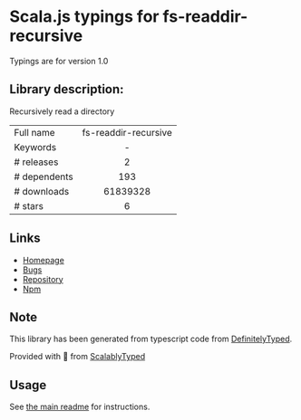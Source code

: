 
# Scala.js typings for fs-readdir-recursive

Typings are for version 1.0

## Library description:
Recursively read a directory

|                    |                 |
| ------------------ | :-------------: |
| Full name          | fs-readdir-recursive |
| Keywords           | - |
| # releases         | 2 |
| # dependents       | 193 |
| # downloads        | 61839328 |
| # stars            | 6 |

## Links
- [Homepage](https://github.com/fs-utils/fs-readdir-recursive#readme)
- [Bugs](https://github.com/fs-utils/fs-readdir-recursive/issues)
- [Repository](https://github.com/fs-utils/fs-readdir-recursive)
- [Npm](https://www.npmjs.com/package/fs-readdir-recursive)
    


## Note
This library has been generated from typescript code from [DefinitelyTyped](https://definitelytyped.org).

Provided with :purple_heart: from [ScalablyTyped](https://github.com/oyvindberg/ScalablyTyped)

## Usage
See [the main readme](../../readme.md) for instructions.


